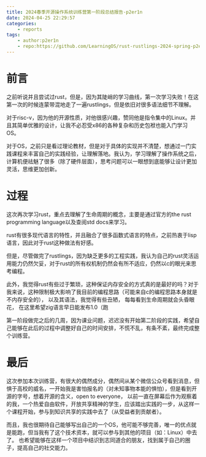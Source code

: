 ```yaml
---
title: 2024春季开源操作系统训练营第一阶段总结报告-p2er1n
date: 2024-04-25 22:29:57
categories:
    - reports
tags: 
    - author:p2er1n
    - repo:https://github.com/LearningOS/rust-rustlings-2024-spring-p2er1n
---
```


# 前言

之前听说并且尝试过rust，但是，因为其陡峭的学习曲线，第一次学习失败！在这第一次的时候连蒙带混地走了一遍rustlings，但是依旧对很多语法细节不理解。

对于risc-v，因为他的开源性质，对他很感兴趣，赞同他是指令集中的Linux。并且其简单优雅的设计，让我不必忍受x86的各种复杂和历史包袱也能入门学习OS。

对于OS，之前只是看过理论教材，但是对于具体的实现并不清楚，想通过一门实践课程来丰富自己的实践经验，让理解落地。我认为，学习理解了操作系统之后，计算机便祛魅了很多（除了硬件层面），思考问题可以一眼想到底能够让设计更加灵活，思维更加创新。

# 过程

这次再次学习rust，重点去理解了生命周期的概念，主要是通过官方的the rust programming language以及查阅std docs来学习。

rust有很多现代语言的特性，并且融合了很多函数式语言的特点，之前热衷于lisp语言，因此对于rust这种做法有好感。

但是，尽管做完了rustlings，因为缺乏更多的工程实践，我认为自己的rust灵活运用能力仍然欠妥，对于rust的所有权机制仍然会有所不适应，仍然以c的眼光来思考编程。

此外，我觉得rust有些过于繁琐，这种保证内存安全的方式真的是最好的吗？对于我来说，这种限制极大影响了我目前的编程思路（可能来自c的编程思路本身就是不内存安全的），
以及其语法，我觉得有些丑陋， 每每看到生命周期就会头昏眼花， 在这里希望zig语言早日能发布1.0（跑

第一阶段做完之后的几周，因为课业问题，迟迟没有开始第二阶段的实践，希望自己能够在此后的过程中调整好自己的时间安排，不慌不乱，有条不紊，最终完成整个训练营。

# 最后

这次参加本次训练营，有很大的偶然成分，偶然间从某个微信公众号看到消息，但惧于高校的威名，一开始我是害怕报名的（对未知事物本能的惧怕），但是看到开源的字号，想着开源的含义，open to everyone，
以前一直在屏幕后作为观察着的我，一个热爱自由软件，开放共享精神的学生，应该踏出实践的一步，从这样一个课程开始，参与到知识共享的实践中去了（从受益者到贡献者）。

而且，我也很期待自己能够写出自己的一个OS，他可能不够完善，唯一的优点就是能跑，但当我有了这个技术资本，就可以参与到其他的项目（如：Linux）中去了。
也希望能够在这样一个项目中结识到志同道合的朋友，找到属于自己的圈子，提高自己的社交能力。

